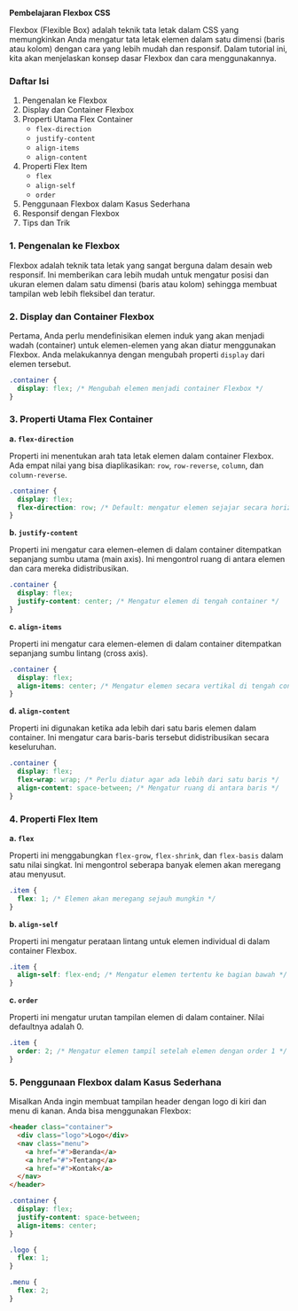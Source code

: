 **Pembelajaran Flexbox CSS**

Flexbox (Flexible Box) adalah teknik tata letak dalam CSS yang memungkinkan Anda mengatur tata letak elemen dalam satu dimensi (baris atau kolom) dengan cara yang lebih mudah dan responsif. Dalam tutorial ini, kita akan menjelaskan konsep dasar Flexbox dan cara menggunakannya.

### Daftar Isi

1. Pengenalan ke Flexbox
2. Display dan Container Flexbox
3. Properti Utama Flex Container
   - `flex-direction`
   - `justify-content`
   - `align-items`
   - `align-content`
4. Properti Flex Item
   - `flex`
   - `align-self`
   - `order`
5. Penggunaan Flexbox dalam Kasus Sederhana
6. Responsif dengan Flexbox
7. Tips dan Trik

### 1. Pengenalan ke Flexbox

Flexbox adalah teknik tata letak yang sangat berguna dalam desain web responsif. Ini memberikan cara lebih mudah untuk mengatur posisi dan ukuran elemen dalam satu dimensi (baris atau kolom) sehingga membuat tampilan web lebih fleksibel dan teratur.

### 2. Display dan Container Flexbox

Pertama, Anda perlu mendefinisikan elemen induk yang akan menjadi wadah (container) untuk elemen-elemen yang akan diatur menggunakan Flexbox. Anda melakukannya dengan mengubah properti `display` dari elemen tersebut.

```css
.container {
  display: flex; /* Mengubah elemen menjadi container Flexbox */
}
```

### 3. Properti Utama Flex Container

**a. `flex-direction`**

Properti ini menentukan arah tata letak elemen dalam container Flexbox. Ada empat nilai yang bisa diaplikasikan: `row`, `row-reverse`, `column`, dan `column-reverse`.

```css
.container {
  display: flex;
  flex-direction: row; /* Default: mengatur elemen sejajar secara horizontal */
}
```

**b. `justify-content`**

Properti ini mengatur cara elemen-elemen di dalam container ditempatkan sepanjang sumbu utama (main axis). Ini mengontrol ruang di antara elemen dan cara mereka didistribusikan.

```css
.container {
  display: flex;
  justify-content: center; /* Mengatur elemen di tengah container */
}
```

**c. `align-items`**

Properti ini mengatur cara elemen-elemen di dalam container ditempatkan sepanjang sumbu lintang (cross axis).

```css
.container {
  display: flex;
  align-items: center; /* Mengatur elemen secara vertikal di tengah container */
}
```

**d. `align-content`**

Properti ini digunakan ketika ada lebih dari satu baris elemen dalam container. Ini mengatur cara baris-baris tersebut didistribusikan secara keseluruhan.

```css
.container {
  display: flex;
  flex-wrap: wrap; /* Perlu diatur agar ada lebih dari satu baris */
  align-content: space-between; /* Mengatur ruang di antara baris */
}
```

### 4. Properti Flex Item

**a. `flex`**

Properti ini menggabungkan `flex-grow`, `flex-shrink`, dan `flex-basis` dalam satu nilai singkat. Ini mengontrol seberapa banyak elemen akan meregang atau menyusut.

```css
.item {
  flex: 1; /* Elemen akan meregang sejauh mungkin */
}
```

**b. `align-self`**

Properti ini mengatur perataan lintang untuk elemen individual di dalam container Flexbox.

```css
.item {
  align-self: flex-end; /* Mengatur elemen tertentu ke bagian bawah */
}
```

**c. `order`**

Properti ini mengatur urutan tampilan elemen di dalam container. Nilai defaultnya adalah 0.

```css
.item {
  order: 2; /* Mengatur elemen tampil setelah elemen dengan order 1 */
}
```

### 5. Penggunaan Flexbox dalam Kasus Sederhana

Misalkan Anda ingin membuat tampilan header dengan logo di kiri dan menu di kanan. Anda bisa menggunakan Flexbox:

```html
<header class="container">
  <div class="logo">Logo</div>
  <nav class="menu">
    <a href="#">Beranda</a>
    <a href="#">Tentang</a>
    <a href="#">Kontak</a>
  </nav>
</header>
```

```css
.container {
  display: flex;
  justify-content: space-between;
  align-items: center;
}

.logo {
  flex: 1;
}

.menu {
  flex: 2;
}
```
